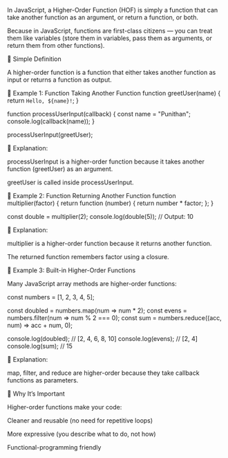 In JavaScript, a Higher-Order Function (HOF) is simply a function that can take another function as an argument, or return a function, or both.

Because in JavaScript, functions are first-class citizens — you can treat them like variables (store them in variables, pass them as arguments, or return them from other functions).

🧠 Simple Definition

A higher-order function is a function that either takes another function as input or returns a function as output.

🔹 Example 1: Function Taking Another Function
function greetUser(name) {
  return `Hello, ${name}!`;
}

function processUserInput(callback) {
  const name = "Punithan";
  console.log(callback(name));
}

processUserInput(greetUser);


🧩 Explanation:

processUserInput is a higher-order function because it takes another function (greetUser) as an argument.

greetUser is called inside processUserInput.

🔹 Example 2: Function Returning Another Function
function multiplier(factor) {
  return function (number) {
    return number * factor;
  };
}

const double = multiplier(2);
console.log(double(5)); // Output: 10


🧩 Explanation:

multiplier is a higher-order function because it returns another function.

The returned function remembers factor using a closure.

🔹 Example 3: Built-in Higher-Order Functions

Many JavaScript array methods are higher-order functions:

const numbers = [1, 2, 3, 4, 5];

const doubled = numbers.map(num => num * 2);
const evens = numbers.filter(num => num % 2 === 0);
const sum = numbers.reduce((acc, num) => acc + num, 0);

console.log(doubled); // [2, 4, 6, 8, 10]
console.log(evens);   // [2, 4]
console.log(sum);     // 15


🧩 Explanation:

map, filter, and reduce are higher-order because they take callback functions as parameters.

🧭 Why It’s Important

Higher-order functions make your code:

Cleaner and reusable (no need for repetitive loops)

More expressive (you describe what to do, not how)

Functional-programming friendly
